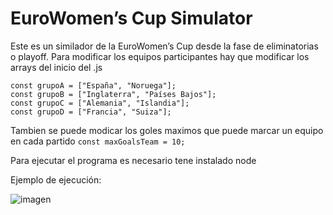 # EuroWomen’s Cup Simulator

Este es un similador de la EuroWomen’s Cup desde la fase de eliminatorias o playoff.
Para modificar los equipos participantes hay que modificar los arrays del inicio del .js

    const grupoA = ["España", "Noruega"];
    const grupoB = ["Inglaterra", "Países Bajos"];
    const grupoC = ["Alemania", "Islandia"];
    const grupoD = ["Francia", "Suiza"];

Tambien se puede modicar los goles maximos que puede marcar un equipo en cada partido
`const maxGoalsTeam = 10;`

Para ejecutar el programa es necesario tene instalado node

Ejemplo de ejecución:

![imagen](https://user-images.githubusercontent.com/58493457/181914896-6bf26472-ecad-4b9b-92a3-d2f80f103e93.png)
